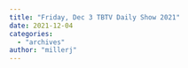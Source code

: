 ```yaml
---
title: "Friday, Dec 3 TBTV Daily Show 2021"
date: 2021-12-04
categories: 
  - "archives"
author: "millerj"
---
```



